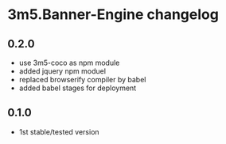 # 3m5.Banner-Engine changelog

## 0.2.0

- use 3m5-coco as npm module
- added jquery npm moduel
- replaced browserify compiler by babel
- added babel stages for deployment

## 0.1.0

- 1st stable/tested version

